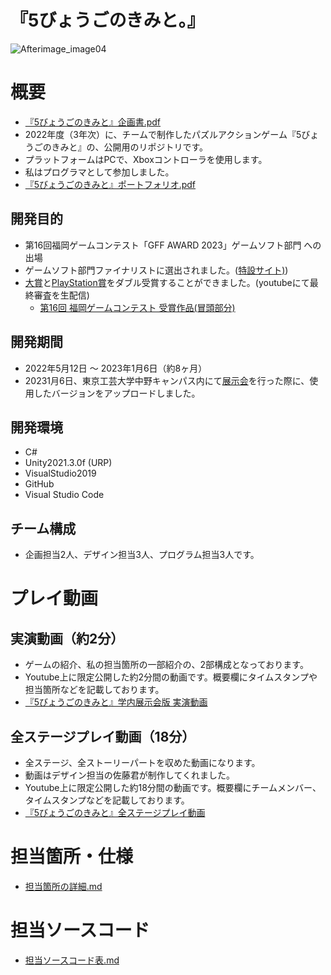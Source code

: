 # 『5びょうごのきみと。』
![Afterimage_image04](https://user-images.githubusercontent.com/103874162/210041759-3195b6fa-c35b-4d20-abbb-b0b9feced64b.png)   
# 概要
- [『5びょうごのきみと』企画書.pdf](Proposal.pdf)
- 2022年度（3年次）に、チームで制作したパズルアクションゲーム『5びょうごのきみと』の、公開用のリポジトリです。  
- プラットフォームはPCで、Xboxコントローラを使用します。  
- 私はプログラマとして参加しました。  
- [『5びょうごのきみと』ポートフォリオ.pdf](Portfolio.pdf)
## 開発目的
- 第16回福岡ゲームコンテスト「GFF AWARD 2023」ゲームソフト部門 への出場  
- ゲームソフト部門ファイナリストに選出されました。([特設サイト)](https://fukuoka-gffaward2023.com/))  
- [大賞](https://www.youtube.com/live/X17fSEo5b-o?feature=share&t=6355)と[PlayStation賞](https://www.youtube.com/live/X17fSEo5b-o?feature=share&t=6205)をダブル受賞することができました。(youtubeにて最終審査を生配信)  
  - [第16回 福岡ゲームコンテスト 受賞作品(冒頭部分)](http://fukuoka-game.com/archives/1735/)  
## 開発期間
- 2022年5月12日 ～ 2023年1月6日（約8ヶ月） 
- 20231月6日、東京工芸大学中野キャンパス内にて[展示会](https://www.t-kougei.ac.jp/activity/archives/2022/article_85356.html)を行った際に、使用したバージョンをアップロードしました。
## 開発環境
- C#
- Unity2021.3.0f (URP)
- VisualStudio2019
- GitHub
- Visual Studio Code
## チーム構成
- 企画担当2人、デザイン担当3人、プログラム担当3人です。  
  
  
  
# プレイ動画
## 実演動画（約2分）
- ゲームの紹介、私の担当箇所の一部紹介の、2部構成となっております。  
- Youtube上に限定公開した約2分間の動画です。概要欄にタイムスタンプや担当箇所などを記載しております。  
- [『5びょうごのきみと』学内展示会版 実演動画](https://youtu.be/oNbz3n-GjrM)  
## 全ステージプレイ動画（18分）
- 全ステージ、全ストーリーパートを収めた動画になります。  
- 動画はデザイン担当の佐藤君が制作してくれました。  
- Youtube上に限定公開した約18分間の動画です。概要欄にチームメンバー、タイムスタンプなどを記載しております。  
- [『5びょうごのきみと』全ステージプレイ動画](https://www.youtube.com/watch?v=rlIXVM--Xr8) 



# 担当箇所・仕様
- [担当箇所の詳細.md](AreaOfResponsibility.md)   


# 担当ソースコード
- [担当ソースコード表.md](CadeTable.md)
